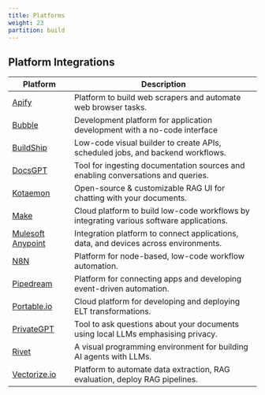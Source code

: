 ```yaml
---
title: Platforms
weight: 23
partition: build
---
```


## Platform Integrations

| Platform                                                | Description                                                                              |
| ------------------------------------------------------- | ---------------------------------------------------------------------------------------- |
| [Apify](/documentation/platforms/apify/)                | Platform to build web scrapers and automate web browser tasks.                           |
| [Bubble](/documentation/platforms/bubble/)              | Development platform for application development with a no-code interface                |
| [BuildShip](/documentation/platforms/buildship/)        | Low-code visual builder to create APIs, scheduled jobs, and backend workflows.           |
| [DocsGPT](/documentation/platforms/docsgpt/)            | Tool for ingesting documentation sources and enabling conversations and queries.         |
| [Kotaemon](/documentation/platforms/kotaemon/)          | Open-source & customizable RAG UI for chatting with your documents.                      |
| [Make](/documentation/platforms/make/)                  | Cloud platform to build low-code workflows by integrating various software applications. |
| [Mulesoft Anypoint](/documentation/platforms/mulesoft/) | Integration platform to connect applications, data, and devices across environments.     |
| [N8N](/documentation/platforms/n8n/)                    | Platform for node-based, low-code workflow automation.                                   |
| [Pipedream](/documentation/platforms/pipedream/)        | Platform for connecting apps and developing event-driven automation.                     |
| [Portable.io](/documentation/platforms/portable/)       | Cloud platform for developing and deploying ELT transformations.                         |
| [PrivateGPT](/documentation/platforms/privategpt/)      | Tool to ask questions about your documents using local LLMs emphasising privacy.         |
| [Rivet](/documentation/platforms/rivet/)                | A visual programming environment for building AI agents with LLMs.                       |
| [Vectorize.io](/documentation/platforms/vectorize/)        | Platform to automate data extraction, RAG evaluation, deploy RAG pipelines.              |
